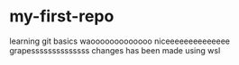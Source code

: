 # my-first-repo
learning git basics
waooooooooooooo
niceeeeeeeeeeeeee
grapessssssssssssss
changes has been made using wsl

